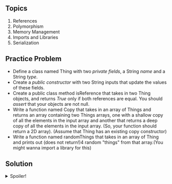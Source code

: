 ## Topics
1) References
2) Polymorphism
3) Memory Management
4) Imports and Libraries
5) Serialization

## Practice Problem 
* Define a class named Thing with two *private fields*, a String *name* and a String *type*. 
* Create a *public constructor* with two String inputs that update the values of these fields. 
* Create a public class method isReference that takes in two Thing objects, and returns *True* only if both references are equal. You should *assert* that your objects are not null. 
* Write a function named Copy that takes in an array of Things and returns an array containing two Things arrays, one with a shallow copy of all the elements in the input array and another that returns a deep copy of all the elements in the input array. (So, your function should return a 2D array). (Assume that Thing has an existing copy constructor)
* Write a function named randomThings that takes in an array of Thing and prints out (does not return!)4 random "things" from that array.(You might wanna import a library for this)

## Solution
<details>
  <summary>Spoiler!</summary>

  ```java
      import java.util.Random
      public class Thing {
         private String name;
         private String type;
         public class Thing (String n, String t) {
          name = n;
          type = t;
         }
         public static boolean isReference(Thing a, Thing b) {
          assert a != null;
          assert b != null;
          
          return a == b;
         }
         public Thing[][] copy(Thing[] arr) {
          assert arr != null;
          Thing[] shallow = new Thing[arr.length];
          Thing[] deep = new Thing[arr.length];
          for (int i = 0; i < arr.length; i++) {
            shallow[i] = arr[i].clone();
            deep[i] = new Thing(arr[i]);
          }
          Thing[][] output = {shallow, deep};
          return output;
          }
          public void randomThings(Thing[] arr) {
            //You will tell me this step by step
           }
          
      }
  ```
</details>
<br></br>
